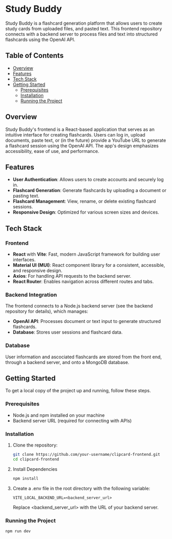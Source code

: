# Study Buddy

Study Buddy is a flashcard generation platform that allows users to create study cards from uploaded files, and pasted text. This frontend repository connects with a backend server to process files and text into structured flashcards using the OpenAI API.

## Table of Contents

- [Overview](#overview)
- [Features](#features)
- [Tech Stack](#tech-stack)
- [Getting Started](#getting-started)
  - [Prerequisites](#prerequisites)
  - [Installation](#installation)
  - [Running the Project](#running-the-project)

## Overview

Study Buddy's frontend is a React-based application that serves as an intuitive interface for creating flashcards. Users can log in, upload documents, paste text, or (in the future) provide a YouTube URL to generate a flashcard session using the OpenAI API. The app's design emphasizes accessibility, ease of use, and performance.

## Features

- **User Authentication**: Allows users to create accounts and securely log in.
- **Flashcard Generation**: Generate flashcards by uploading a document or pasting text.
- **Flashcard Management**: View, rename, or delete existing flashcard sessions.
- **Responsive Design**: Optimized for various screen sizes and devices.

## Tech Stack

### Frontend
- **React** with **Vite**: Fast, modern JavaScript framework for building user interfaces.
- **Material UI (MUI)**: React component library for a consistent, accessible, and responsive design.
- **Axios**: For handling API requests to the backend server.
- **React Router**: Enables navigation across different routes and tabs.

### Backend Integration
The frontend connects to a Node.js backend server (see the backend repository for details), which manages:
- **OpenAI API**: Processes document or text input to generate structured flashcards.
- **Database**: Stores user sessions and flashcard data.

### Database
User information and ascociated flashcards are stored from the front end, through a backend server, and onto a MongoDB database.

## Getting Started

To get a local copy of the project up and running, follow these steps.

### Prerequisites
- Node.js and npm installed on your machine
- Backend server URL (required for connecting with APIs)

### Installation

1. Clone the repository:

   ```bash
   git clone https://github.com/your-username/clipcard-frontend.git
   cd clipcard-frontend
    ```
2. Install Dependencies
    ```bash
    npm install
    ```
3. Create a .env file in the root directory with the following variable:
    ```plaintext
    VITE_LOCAL_BACKEND_URL=<backend_server_url>
    ```
    Replace <backend_server_url> with the URL of your backend server.

### Running the Project
```bash
npm run dev
```